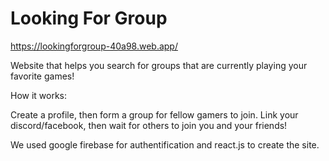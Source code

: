 # Looking For Group
https://lookingforgroup-40a98.web.app/

Website that helps you search for groups that are currently playing your favorite games!


How it works:

Create a profile, then form a group for fellow gamers to join. Link your discord/facebook, then wait for others to join you and your friends!

We used google firebase for authentification and react.js to create the site. 
